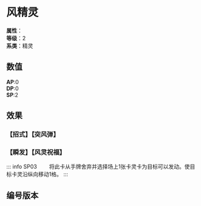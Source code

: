 <script setup>
let list = [
    { number: "SP03-012", url: "/packs/SP03" }
]
</script>

# 风精灵

**属性**：<CardAttribute text="风"/><br/>
**等级**：2<br/>
**系类**：精灵

## 数值

**AP**:0<br/>
**DP**:0<br/>
**SP**:2

## 效果

### 【招式】【突风弹】

### 【瞬发】【风灵祝福】

::: info SP03
&emsp;&emsp;将此卡从手牌舍弃并选择场上1张卡灵卡为目标可以发动。使目标卡灵沿纵向移动1格。
:::

## 编号版本

<CardNumberBox :list="list"/>